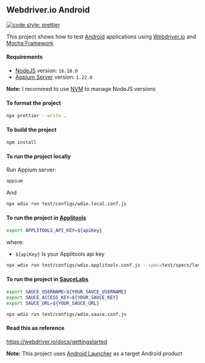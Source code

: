 ## Webdriver.io Android

[![code style: prettier](https://img.shields.io/badge/code_style-prettier-ff69b4.svg?style=flat-square)](https://github.com/prettier/prettier)

This project shows how to test [Android](https://www.android.com/) applications using [Webdriver.io](https://webdriver.io/) and [Mocha Framework](https://mochajs.org/)

#### Requirements

- [NodeJS](https://nodejs.org/en/) version: `16.10.0`
- [Appium Server](https://appium.io/) version: `1.22.0`

**Note:** I recommed to use [NVM](https://github.com/nvm-sh/nvm) to manage NodeJS versions

#### To format the project

```bash
npx prettier --write .
```

#### To build the project

```bash
npm install
```

#### To run the project locally

Run Appium server:

```bash
appium
```

And

```bash
npx wdio run test/configs/wdio.local.conf.js
```

#### To run the project in [Applitools](https://applitools.com/)

```bash
export APPLITOOLS_API_KEY=${apiKey}
```

where:

- `${apiKey}` Is your Applitools api key

```bash
npx wdio run test/configs/wdio.applitools.conf.js --spec=test/specs/launcher.applitools.spec.js
```

#### To run the project in [SauceLabs](https://saucelabs.com/)

```bash
export SAUCE_USERNAME=${YOUR_SAUCE_USERNAME}
export SAUCE_ACCESS_KEY=${YOUR_SAUCE_KEY}
export SAUCE_URL=${YOUR_SAUCE_URL}
```

```bash
npx wdio run test/configs/wdio.sauce.conf.js
```

#### Read this as reference

https://webdriver.io/docs/gettingstarted

**Note:** This project uses [Android Launcher](https://github.com/josdem/android-launcher) as a target Android product
